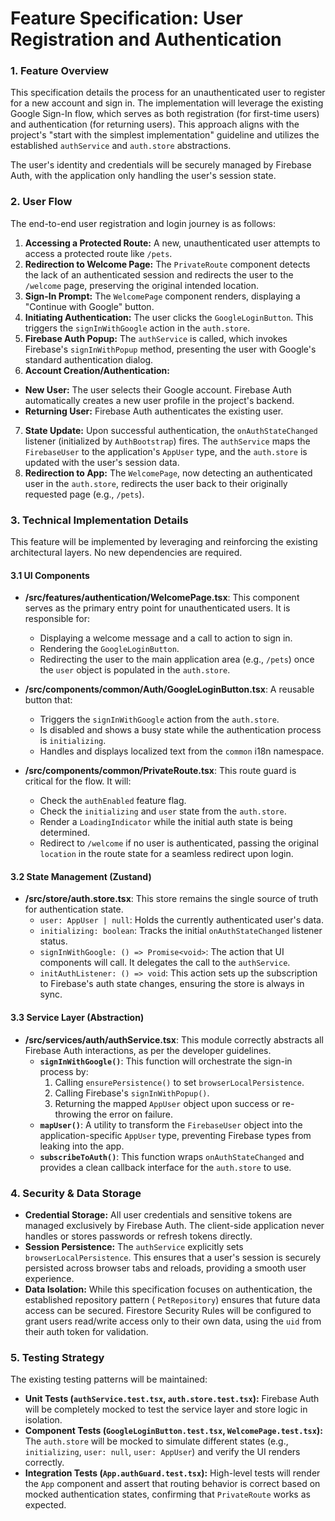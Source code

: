 # Feature Specification: User Registration and Authentication

### 1. Feature Overview

This specification details the process for an unauthenticated user to register for a new account and sign in. The
implementation will leverage the existing Google Sign-In flow, which serves as both registration (for first-time users)
and authentication (for returning users). This approach aligns with the project's "start with the simplest
implementation" guideline and utilizes the established `authService` and `auth.store` abstractions.

The user's identity and credentials will be securely managed by Firebase Auth, with the application only handling the
user's session state.

### 2. User Flow

The end-to-end user registration and login journey is as follows:

1. **Accessing a Protected Route:** A new, unauthenticated user attempts to access a protected route like `/pets`.
2. **Redirection to Welcome Page:** The `PrivateRoute` component detects the lack of an authenticated session and
   redirects the user to the `/welcome` page, preserving the original intended location.
3. **Sign-In Prompt:** The `WelcomePage` component renders, displaying a "Continue with Google" button.
4. **Initiating Authentication:** The user clicks the `GoogleLoginButton`. This triggers the `signInWithGoogle` action
   in the `auth.store`.
5. **Firebase Auth Popup:** The `authService` is called, which invokes Firebase's `signInWithPopup` method, presenting
   the user with Google's standard authentication dialog.
6. **Account Creation/Authentication:**
  - **New User:** The user selects their Google account. Firebase Auth automatically creates a new user profile in the
    project's backend.
  - **Returning User:** Firebase Auth authenticates the existing user.
7. **State Update:** Upon successful authentication, the `onAuthStateChanged` listener (initialized by `AuthBootstrap`)
   fires. The `authService` maps the `FirebaseUser` to the application's `AppUser` type, and the `auth.store` is updated
   with the user's session data.
8. **Redirection to App:** The `WelcomePage`, now detecting an authenticated user in the `auth.store`, redirects the
   user back to their originally requested page (e.g., `/pets`).

### 3. Technical Implementation Details

This feature will be implemented by leveraging and reinforcing the existing architectural layers. No new dependencies
are required.

#### 3.1 UI Components

- **/src/features/authentication/WelcomePage.tsx**:
  This component serves as the primary entry point for unauthenticated users. It is responsible for:
  - Displaying a welcome message and a call to action to sign in.
  - Rendering the `GoogleLoginButton`.
  - Redirecting the user to the main application area (e.g., `/pets`) once the `user` object is populated in the
    `auth.store`.

- **/src/components/common/Auth/GoogleLoginButton.tsx**: A reusable button that:
  - Triggers the `signInWithGoogle` action from the `auth.store`.
  - Is disabled and shows a busy state while the authentication process is `initializing`.
  - Handles and displays localized text from the `common` i18n namespace.

- **/src/components/common/PrivateRoute.tsx**: This route guard is critical for the flow. It will:
  - Check the `authEnabled` feature flag.
  - Check the `initializing` and `user` state from the `auth.store`.
  - Render a `LoadingIndicator` while the initial auth state is being determined.
  - Redirect to `/welcome` if no user is authenticated, passing the original `location` in the route state for a
    seamless redirect upon login.

#### 3.2 State Management (Zustand)

- **/src/store/auth.store.tsx**: This store remains the single source of truth for authentication state.
  - `user: AppUser | null`: Holds the currently authenticated user's data.
  - `initializing: boolean`: Tracks the initial `onAuthStateChanged` listener status.
  - `signInWithGoogle: () => Promise<void>`: The action that UI components will call. It delegates the call to the
    `authService`.
  - `initAuthListener: () => void`: This action sets up the subscription to Firebase's auth state changes, ensuring the
    store is always in sync.

#### 3.3 Service Layer (Abstraction)

- **/src/services/auth/authService.tsx**: This module correctly abstracts all Firebase Auth interactions, as per the
  developer guidelines.
  - **`signInWithGoogle()`**: This function will orchestrate the sign-in process by:
    1. Calling `ensurePersistence()` to set `browserLocalPersistence`.
    2. Calling Firebase's `signInWithPopup()`.
    3. Returning the mapped `AppUser` object upon success or re-throwing the error on failure.
  - **`mapUser()`**: A utility to transform the `FirebaseUser` object into the application-specific `AppUser` type,
    preventing Firebase types from leaking into the app.
  - **`subscribeToAuth()`**: This function wraps `onAuthStateChanged` and provides a clean callback interface for the
    `auth.store` to use.

### 4. Security & Data Storage

- **Credential Storage:** All user credentials and sensitive tokens are managed exclusively by Firebase Auth. The
  client-side application never handles or stores passwords or refresh tokens directly.
- **Session Persistence:** The `authService` explicitly sets `browserLocalPersistence`. This ensures that a user's
  session is securely persisted across browser tabs and reloads, providing a smooth user experience.
- **Data Isolation:** While this specification focuses on authentication, the established repository pattern (
  `PetRepository`) ensures that future data access can be secured. Firestore Security Rules will be configured to grant
  users read/write access only to their own data, using the `uid` from their auth token for validation.

### 5. Testing Strategy

The existing testing patterns will be maintained:

- **Unit Tests (`authService.test.tsx`, `auth.store.test.tsx`):** Firebase Auth will be completely mocked to test the
  service layer and store logic in isolation.
- **Component Tests (`GoogleLoginButton.test.tsx`, `WelcomePage.test.tsx`):** The `auth.store` will be mocked to
  simulate different states (e.g., `initializing`, `user: null`, `user: AppUser`) and verify the UI renders correctly.
- **Integration Tests (`App.authGuard.test.tsx`):** High-level tests will render the `App` component and assert that
  routing behavior is correct based on mocked authentication states, confirming that `PrivateRoute` works as expected.
